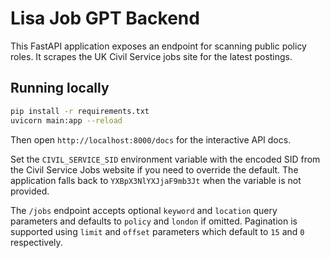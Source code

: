 # Lisa Job GPT Backend

This FastAPI application exposes an endpoint for scanning public policy roles. It scrapes the UK Civil Service jobs site for the latest postings.

## Running locally

```bash
pip install -r requirements.txt
uvicorn main:app --reload
```

Then open `http://localhost:8000/docs` for the interactive API docs.

Set the `CIVIL_SERVICE_SID` environment variable with the encoded SID from the
Civil Service Jobs website if you need to override the default. The application
falls back to `YXBpX3NlYXJjaF9mb3Jt` when the variable is not provided.

The `/jobs` endpoint accepts optional `keyword` and `location` query parameters and defaults to `policy` and `london` if omitted. Pagination is supported using `limit` and `offset` parameters which default to `15` and `0` respectively.
